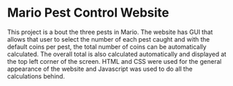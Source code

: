 # Mario Pest Control Website
<p>
This project is a bout the three pests in Mario. The website has GUI that allows that user to select the number of each pest caught and with the default coins per pest, the total number of coins can be
automatically calculated. The overall total is also calculated automatically and displayed at the top left corner of the screen.
HTML and CSS were used for the general appearance of the website and Javascript was used to do all the calculations behind.
</p>
